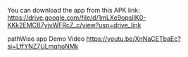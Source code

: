 You can download the app from this APK link: https://drive.google.com/file/d/1mLXe9opslIK0-KKk2EMCB7yjvWFRcZ_c/view?usp=drive_link

pathWise app Demo Video
https://youtu.be/XnNaCETbaEc?si=LffYNZ7ULmqhoNMk 






